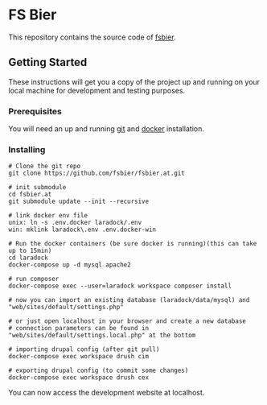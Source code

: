 # FS Bier

This repository contains the source code of [fsbier](http://www.fsbier.at/).

## Getting Started

These instructions will get you a copy of the project up and running on your local machine for development and testing purposes.

### Prerequisites

You will need an up and running [git](https://git-scm.com/) and [docker](https://www.docker.com/) installation.

### Installing

```
# Clone the git repo
git clone https://github.com/fsbier/fsbier.at.git

# init submodule
cd fsbier.at
git submodule update --init --recursive

# link docker env file
unix: ln -s .env.docker laradock/.env
win: mklink laradock\.env .env.docker-win

# Run the docker containers (be sure docker is running)(this can take up to 15min)
cd laradock
docker-compose up -d mysql apache2

# run composer
docker-compose exec --user=laradock workspace composer install

# now you can import an existing database (laradock/data/mysql) and "web/sites/default/settings.php"

# or just open localhost in your browser and create a new database
# connection parameters can be found in "web/sites/default/settings.local.php" at the bottom

# importing drupal config (after git pull)
docker-compose exec workspace drush cim

# exporting drupal config (to commit some changes)
docker-compose exec workspace drush cex
```

You can now access the development website at localhost.
